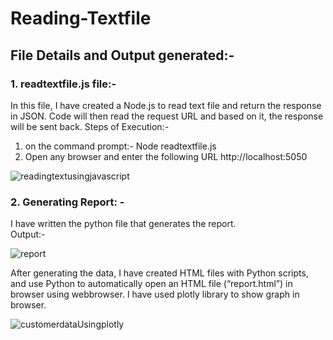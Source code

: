 # Reading-Textfile

## File Details and Output generated:-
### 1. readtextfile.js file:-
In this file, I have created a Node.js to read text file and return the response in JSON. Code will then read the request URL and based on it, the response will be sent back. 
Steps of Execution:-
1. on the command prompt:- 
                       Node readtextfile.js
2. Open any browser and enter the following URL
                    http://localhost:5050

 ![readingtextusingjavascript](https://user-images.githubusercontent.com/42746311/51076892-b48c3780-16c4-11e9-8e23-c2ac9f029aea.png)

###  2.	Generating Report: - 
I have written the python file that generates the report.
<br> Output:-</br>

![report](https://user-images.githubusercontent.com/42746311/51076849-6a0abb00-16c4-11e9-8729-efd21f1b71b9.png)

After generating the data, I have created HTML files with Python scripts, and use Python to automatically open an HTML file (“report.html”) in browser using webbrowser.
I have used plotly library to show graph in browser.



![customerdataUsingplotly](https://user-images.githubusercontent.com/42746311/51076830-2617b600-16c4-11e9-973c-5817c2ff5873.png)
